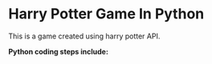 # Harry Potter Game In Python

This is a game created using harry potter API.

**Python coding steps include:**



